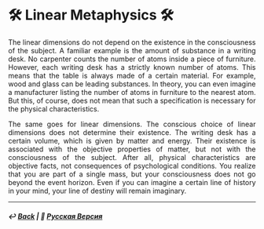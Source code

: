 # 🛠️ Linear Metaphysics 🛠️

<p align="justify">The linear dimensions do not depend on the existence in the consciousness of the subject. A familiar example is the amount of substance in a writing desk. No carpenter counts the number of atoms inside a piece of furniture. However, each writing desk has a strictly known number of atoms. This means that the table is always made of a certain material. For example, wood and glass can be leading substances. In theory, you can even imagine a manufacturer listing the number of atoms in furniture to the nearest atom. But this, of course, does not mean that such a specification is necessary for the physical characteristics.</p>

<p align="justify">The same goes for linear dimensions. The conscious choice of linear dimensions does not determine their existence. The writing desk has a certain volume, which is given by matter and energy. Their existence is associated with the objective properties of matter, but not with the consciousness of the subject. After all, physical characteristics are objective facts, not consequences of psychological conditions. You realize that you are part of a single mass, but your consciousness does not go beyond the event horizon. Even if you can imagine a certain line of history in your mind, your line of destiny will remain imaginary.</p>

***

##### ↩️ [Back](index.md) | 🌻 [Русская Версия](linearity-2.md)

